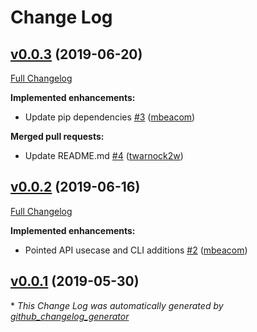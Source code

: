# Change Log

## [v0.0.3](https://github.com/mbeacom/cloudendure-python/tree/v0.0.3) (2019-06-20)
[Full Changelog](https://github.com/mbeacom/cloudendure-python/compare/v0.0.2...v0.0.3)

**Implemented enhancements:**

- Update pip dependencies [\#3](https://github.com/mbeacom/cloudendure-python/pull/3) ([mbeacom](https://github.com/mbeacom))

**Merged pull requests:**

- Update README.md [\#4](https://github.com/mbeacom/cloudendure-python/pull/4) ([twarnock2w](https://github.com/twarnock2w))

## [v0.0.2](https://github.com/mbeacom/cloudendure-python/tree/v0.0.2) (2019-06-16)
[Full Changelog](https://github.com/mbeacom/cloudendure-python/compare/v0.0.1...v0.0.2)

**Implemented enhancements:**

- Pointed API usecase and CLI additions [\#2](https://github.com/mbeacom/cloudendure-python/pull/2) ([mbeacom](https://github.com/mbeacom))

## [v0.0.1](https://github.com/mbeacom/cloudendure-python/tree/v0.0.1) (2019-05-30)


\* *This Change Log was automatically generated by [github_changelog_generator](https://github.com/skywinder/Github-Changelog-Generator)*